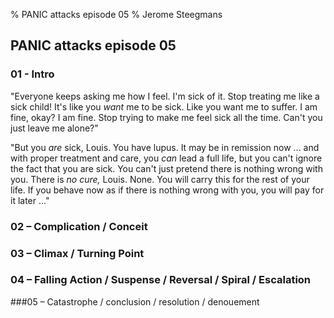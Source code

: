 % PANIC attacks episode 05
% Jerome Steegmans

## PANIC attacks episode 05

### 01 - Intro

<!-- pre-existing conflict  / exposition -->

"Everyone keeps asking me how I feel. I'm sick of it. Stop treating me like a sick child! It's like you *want* me to be sick. Like you want me to suffer. I am fine, okay? I am fine. Stop trying to make me feel sick all the time. Can't you just leave me alone?"  

"But you *are* sick, Louis. You have lupus. It may be in remission now ... and with proper treatment and care, you *can* lead a full life, but you can't ignore the fact that you are sick. You can't just pretend there is nothing wrong with you. There is *no cure,* Louis. None. You will carry this for the rest of your life. If you behave now as if there is nothing wrong with you, you will pay for it later ..."

### 02 – Complication / Conceit 

<!-- encounter pre-existing conflict - Crossing The First Threshold -->

<!-- ACT TWO: Long ago, Louis boarded up the dark place in the woods of his mind. A cave ... He boarded it up, sealed it and let the path get overgrown. -->

<!-- ACT TWO:  Bellamy: "If you can master yourself, you will find comfort here." (an interdiction to be violated) -->

<!-- ACT TWO: Doctor Bellamy: "The path has to be walked every day, Louis. If you want to get better, you need to apply yourself. This is no easy thing here. You can't rely on your mother's teat any longer. If you don't set some goals and work toward them, your life here will be miserable. -->

<!-- ACT TWO: you are different, special. this is a place for people like you. you will be safe here. our residents will welcome you. Louis lets his guard down.
-->


### 03 – Climax / Turning Point 	

<!-- Approach the Inmost Cave -->

<!-- ACT THREE: Bellamy pushes Louis closer to the darkness within him. Closer than he wants to go. He bullies him toward it. When Louis approaches it, there is something different about it. Something unusual and frightening. He hears a voice whispering in the darkness - he can't make out the words, but he hears cries of rage and anguish. Claws scratching at the door. -->

<!-- ACT THREE:  Bellamy pushes Louis on a guided meditation. They walk down the path together, clearing away the brush that has grown over it. Louis is reminded of his flight through the woods, his flight from the terrible ordeal in which he lost his mother. -->

<!-- ACT THREE: Louis is disturbed, frightened. Wants to stop. Bellamy pushes him onward. They arrive at the cave, and the boards have been broken. The bricks he carefully laid have been knocked in. -->

<!-- ACT THREE: This is good, Bellamy says. "You can't keep your inner life locked away. You must confront it. It may be difficult, especially if you do not feel ready, but you must confront it." But no ... nothing broke *out* of the cave. Something forced its way *in*. Louis can hear it down there ... growling in pain and anger. -->

<!-- ACT THREE: Louis turns away in fear. He breaks from the meditation. "I can't ..." he says. -->


### 04 – Falling Action / Suspense / Reversal / Spiral / Escalation		

<!-- Reward	- The Ultimate Boon -->

<!-- ACT FOUR: Back in the dorms, Louis is not welcomed. Other patients or 'guests' rattle their doors, smash their plates and scream at Louis. They sense something inside him. Something lurking inside of Louis' dark place. Shannon Ulger is to be Louis' roommate, but he rails against Louis. At first he is hopeful. They have something in common. "I don't meet many of our kind," he says. But ... "There is something in you ... something terrible," he says. "Get it away. Get away." He attacks Louis, who fears for his life. He is being beaten to a pulp when the wards come into the room and stop the fight. they haul Louis away and lock him in solitary confinement.  -->


###05 – Catastrophe / conclusion / resolution / denouement

<!-- Resurrection - Master of Two Worlds -->

<!-- ACT FIVE:  Louis: Why am I locked up? Why am I being punished? I was attacked without reason ... Bellamy: Louis ... You had better pray that Shannon survives. You nearly killed him. If you don't get a hold of your rage ... if you don't apply yourself, there is little we can do for you here. -->
